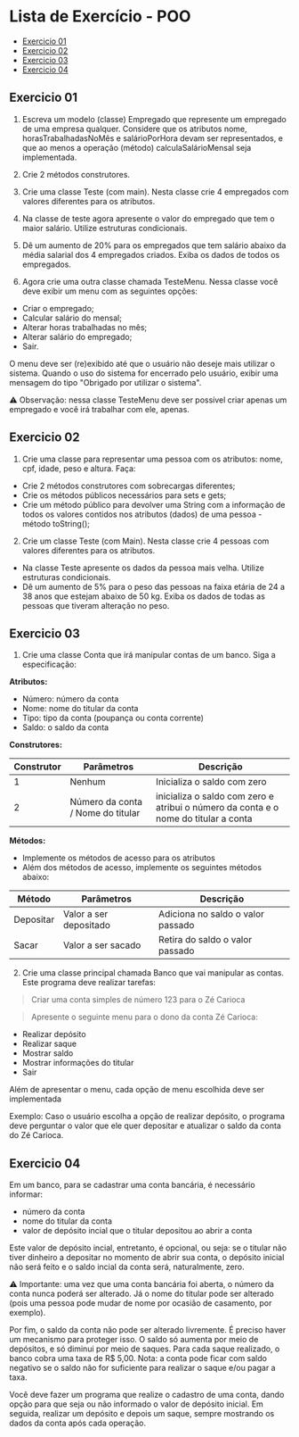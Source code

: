 # Lista de Exercício - POO 

- [Exercicio 01](#exercicio-01)
- [Exercicio 02](#exercicio-02)
- [Exercicio 03](#exercicio-03)
- [Exercicio 04](#exercicio-04)

## Exercicio 01

1) Escreva um modelo (classe) Empregado que represente um empregado de uma
empresa qualquer. Considere que os atributos nome, horasTrabalhadasNoMês e
salárioPorHora devam ser representados, e que ao menos a operação (método)
calculaSalárioMensal seja implementada.

2) Crie 2 métodos construtores.

3) Crie uma classe Teste (com main). Nesta classe crie 4 empregados com valores
diferentes para os atributos.

4) Na classe de teste agora apresente o valor do empregado que tem o maior salário.
Utilize estruturas condicionais.

5) Dê um aumento de 20% para os empregados que tem salário abaixo da média salarial
dos 4 empregados criados. Exiba os dados de todos os empregados.

6) Agora crie uma outra classe chamada TesteMenu. Nessa classe você deve exibir um
menu com as seguintes opções: 

 - Criar o empregado; 
 - Calcular salário do mensal;
 - Alterar horas trabalhadas no mês; 
 - Alterar salário do empregado; 
 - Sair.

O menu deve ser (re)exibido até que o usuário não deseje mais utilizar o sistema.
Quando o uso do sistema for encerrado pelo usuário, exibir uma mensagem do tipo
"Obrigado por utilizar o sistema".

⚠️ Observação: nessa classe TesteMenu deve ser possível criar apenas um empregado
e você irá trabalhar com ele, apenas.


## Exercicio 02

1) Crie uma classe para representar uma pessoa com os atributos: nome, cpf, idade, peso e altura. Faça:

- Crie 2 métodos construtores com sobrecargas diferentes;
- Crie os métodos públicos necessários para sets e gets;
- Crie um método público para devolver uma String com a informação de todos os valores contidos nos atributos (dados) de uma pessoa - método toString();

2) Crie um classe Teste (com Main). Nesta classe crie 4 pessoas com valores diferentes para os atributos.

- Na classe Teste apresente os dados da pessoa mais velha. Utilize estruturas condicionais.
- Dê um aumento de 5% para o peso das pessoas na faixa etária de 24 a 38 anos que estejam abaixo de 50 kg. Exiba os dados de todas as pessoas que tiveram alteração no peso.

## Exercicio 03

1) Crie uma classe Conta que irá manipular contas de um banco. Siga a especificação:

**Atributos:**

- Número: número da conta
- Nome: nome do titular da conta
- Tipo: tipo da conta (poupança ou conta corrente)
- Saldo: o saldo da conta

**Construtores:**

|      Construtor     |      Parâmetros     |     Descrição                                                                                        |
| ------------------- | ------------------- |------------------------------------------------------------------------------------------------------|
|          1          |     Nenhum          | Inicializa o saldo com zero                                                                          |            
|          2          |   Número da conta / Nome do titular  |inicializa o saldo com zero e atribui o número da conta e o nome do titular a  conta |
                  
**Métodos:**
- Implemente os métodos de acesso para os atributos
- Além dos métodos de acesso, implemente os seguintes métodos abaixo:

|      Método         |      Parâmetros      |     Descrição                                                                                        |
| ------------------- | ---------------------|------------------------------------------------------------------------------------------------------|
|      Depositar      |Valor a ser depositado| Adiciona no saldo o valor passado                                                                    |            
|        Sacar        |Valor a ser sacado    |Retira do saldo o valor passado                                                                       |

2) Crie uma classe principal chamada Banco que vai manipular as contas. Este programa deve realizar tarefas:

> Criar uma conta simples de número 123 para o Zé Carioca

> Apresente o seguinte menu para o dono da conta Zé Carioca:

- Realizar depósito
- Realizar saque
- Mostrar saldo
- Mostrar informações do titular
- Sair

Além de apresentar o menu, cada opção de menu escolhida deve ser implementada

Exemplo: Caso o usuário escolha a opção de realizar depósito, o programa deve perguntar o valor que ele quer depositar e atualizar o saldo da conta do Zé Carioca.

## Exercicio 04

Em um banco, para se cadastrar uma conta bancária, é necessário informar:

- número da conta
- nome do titular da conta
- valor de depósito incial que o titular depositou ao abrir a conta

Este valor de depósito incial, entretanto, é opcional, ou seja: se o titular não tiver dinheiro a depositar no momento de abrir sua conta, o depósito inicial não será feito e o saldo incial da conta será, naturalmente, zero. 

⚠️ Importante: uma vez que uma conta bancária foi aberta, o número da conta nunca poderá ser alterado. Já o nome do titular pode ser alterado (pois uma pessoa pode mudar de nome por ocasião de casamento, por exemplo).

Por fim, o saldo da conta não pode ser alterado livremente. É preciso haver um mecanismo para proteger isso. O saldo só aumenta por meio de depósitos, e só diminui por meio de saques. Para cada saque realizado, o banco cobra uma taxa de R$ 5,00. Nota: a conta pode ficar com saldo negativo se o saldo não for suficiente para realizar o saque e/ou pagar a taxa.

Você deve fazer um programa que realize o cadastro de uma conta, dando opção para que seja ou não informado o valor de depósito inicial. Em seguida, realizar um depósito e depois um saque, sempre mostrando os dados da conta após cada operação. 




